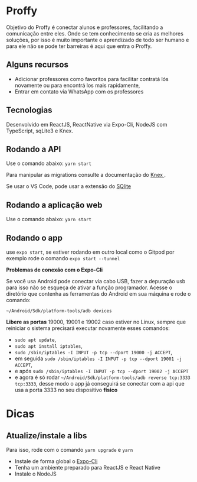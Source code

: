 # Proffy

<p>
  Objetivo do Proffy é conectar alunos e professores, facilitando a comunicação entre eles.
  Onde se tem conhecimento se cria as melhores soluções, por isso é muito importante o aprendizado de todo ser humano
  e para ele não se pode ter barreiras é aqui que entra o Proffy.
</p>

## Alguns recursos

* Adicionar professores como favoritos para facilitar contratá lós novamente ou para encontrá los mais rapidamente,
* Entrar em contato via WhatsApp com os professores

## Tecnologias

<p>
  Desenvolvido em ReactJS, ReactNative via Expo-Cli, NodeJS com TypeScript, sqLite3 e Knex.
</p>

## Rodando a API

Use o comando abaixo:
``` yarn start ```

Para manipular as migrations consulte a documentação do <a href="http://knexjs.org/" > Knex </a>. 

Se usar o VS Code, pode usar a extensão do <a href="https://marketplace.visualstudio.com/items?itemName=alexcvzz.vscode-sqlite" > SQlite </a>

## Rodando a aplicação web

Use o comando abaixo:
``` yarn start ```

## Rodando o app

use ``` expo start ```, se estiver rodando em outro local como o Gitpod por exemplo rode o comando ``` expo start --tunnel ```

__Problemas de conexão com o Expo-Cli__

<p>
  Se você usa Android pode conectar via cabo USB, fazer a depuração usb para isso não se esqueça de ativar a função programador.
  Acesse o diretório que contenha as ferramentas do Android em sua máquina e rode o comando:
</p>

  ```~/Android/Sdk/platform-tools/adb devices ```
  
  __Libere as portas__ 19000, 19001 e 19002 caso estiver no Linux, sempre que reiniciar o sistema precisará executar novamente esses comandos:
  
  *  ``` sudo apt update ```,
  * ``` sudo apt install iptables ```,
  * ``` sudo /sbin/iptables -I INPUT -p tcp --dport 19000 -j ACCEPT ```,
  * em seguida  ``` sudo /sbin/iptables -I INPUT -p tcp --dport 19001 -j ACCEPT ```,
  * e após ``` sudo /sbin/iptables -I INPUT -p tcp --dport 19002 -j ACCEPT ``` 
  * e agora é só rodar ``` ~/Android/Sdk/platform-tools/adb reverse tcp:3333 tcp:3333 ```, 
  desse modo o app já conseguirá se conectar com a api que usa a porta 3333 no seu dispositivo __físico__


# Dicas
## Atualize/instale a libs


 Para isso, rode com o comando ``` yarn upgrade ``` e ``` yarn ```

* Instale de forma global o <a href="https://docs.expo.io/workflow/expo-cli/" > Expo-Cli </a>
* Tenha um ambiente preparado para ReactJS e React Native
* Instale o NodeJS




